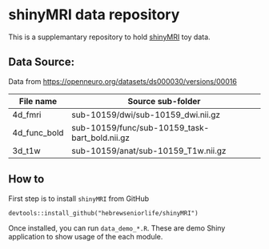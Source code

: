 # shinyMRI data repository
This is a supplemantary repository to hold [shinyMRI](https://github.com/hebrewseniorlife/shinyMRI) toy data.

## Data Source:
Data from https://openneuro.org/datasets/ds000030/versions/00016 

|File name|Source sub-folder|
|-|-|
|4d_fmri|sub-10159/dwi/sub-10159_dwi.nii.gz|
|4d_func_bold|sub-10159/func/sub-10159_task-bart_bold.nii.gz|
|3d_t1w|sub-10159/anat/sub-10159_T1w.nii.gz|

## How to 
First step is to install `shinyMRI` from GitHub
```
devtools::install_github("hebrewseniorlife/shinyMRI")
```
Once installed, you can run `data_demo_*.R`. These are demo Shiny application to show usage of the each module.
